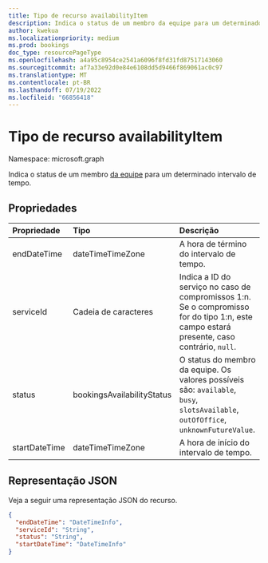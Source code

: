 ```yaml
---
title: Tipo de recurso availabilityItem
description: Indica o status de um membro da equipe para um determinado intervalo de tempo.
author: kwekua
ms.localizationpriority: medium
ms.prod: bookings
doc_type: resourcePageType
ms.openlocfilehash: a4a95c8954ce2541a6096f8fd31fd87517143060
ms.sourcegitcommit: af7a33e92d0e84e6108dd5d9466f869061ac0c97
ms.translationtype: MT
ms.contentlocale: pt-BR
ms.lasthandoff: 07/19/2022
ms.locfileid: "66856418"
---
```

# <a name="availabilityitem-resource-type"></a>Tipo de recurso availabilityItem

Namespace: microsoft.graph

Indica o status de um membro [da equipe](bookingstaffmember.md) para um determinado intervalo de tempo.

## <a name="properties"></a>Propriedades

| Propriedade  | Tipo |Descrição|
|:---------------|:--------|:----------|
|endDateTime |dateTimeTimeZone |A hora de término do intervalo de tempo.|
|serviceId |Cadeia de caracteres |Indica a ID do serviço no caso de compromissos 1:n. Se o compromisso for do tipo 1:n, este campo estará presente, caso contrário, `null`.|
|status |bookingsAvailabilityStatus |O status do membro da equipe. Os valores possíveis são: `available`, `busy`, `slotsAvailable`, `outOfOffice`, `unknownFutureValue`.|
|startDateTime |dateTimeTimeZone |A hora de início do intervalo de tempo.|

## <a name="json-representation"></a>Representação JSON

Veja a seguir uma representação JSON do recurso.

<!-- {
  "blockType": "resource",
  "@odata.type": "microsoft.graph.availabilityItem"
}-->

``` json
{
  "endDateTime": "DateTimeInfo",
  "serviceId": "String",
  "status": "String",
  "startDateTime": "DateTimeInfo"
}
```